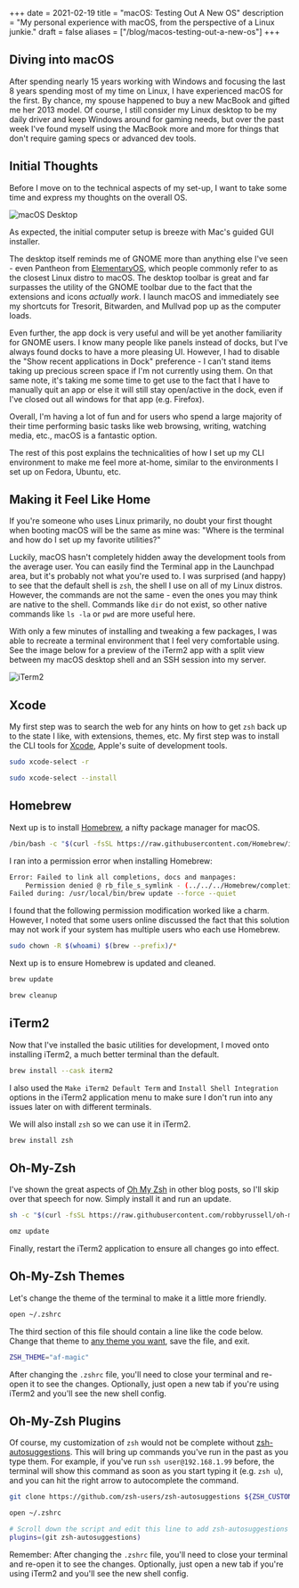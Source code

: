 +++
date = 2021-02-19
title = "macOS: Testing Out A New OS"
description = "My personal experience with macOS, from the perspective of a Linux junkie."
draft = false
aliases = ["/blog/macos-testing-out-a-new-os"]
+++

## Diving into macOS

After spending nearly 15 years working with Windows and focusing the last 8
years spending most of my time on Linux, I have experienced macOS for the first.
By chance, my spouse happened to buy a new MacBook and gifted me her 2013 model.
Of course, I still consider my Linux desktop to be my daily driver and keep
Windows around for gaming needs, but over the past week I've found myself using
the MacBook more and more for things that don't require gaming specs or advanced
dev tools.

## Initial Thoughts

Before I move on to the technical aspects of my set-up, I want to take some time
and express my thoughts on the overall OS.

![macOS Desktop](https://img.cleberg.net/blog/20210219-macos-testing-out-a-new-os/macos-desktop.png)

As expected, the initial computer setup is breeze with Mac's guided GUI
installer.

The desktop itself reminds me of GNOME more than anything else I've seen - even
Pantheon from [ElementaryOS](https://elementary.io/), which people commonly
refer to as the closest Linux distro to macOS. The desktop toolbar is great and
far surpasses the utility of the GNOME toolbar due to the fact that the
extensions and icons _actually work_. I launch macOS and immediately see my
shortcuts for Tresorit, Bitwarden, and Mullvad pop up as the computer loads.

Even further, the app dock is very useful and will be yet another familiarity
for GNOME users. I know many people like panels instead of docks, but I've
always found docks to have a more pleasing UI. However, I had to disable the
"Show recent applications in Dock" preference - I can't stand items taking up
precious screen space if I'm not currently using them. On that same note, it's
taking me some time to get use to the fact that I have to manually quit an app
or else it will still stay open/active in the dock, even if I've closed out all
windows for that app (e.g. Firefox).

Overall, I'm having a lot of fun and for users who spend a large majority of
their time performing basic tasks like web browsing, writing, watching media,
etc., macOS is a fantastic option.

The rest of this post explains the technicalities of how I set up my CLI
environment to make me feel more at-home, similar to the environments I set up
on Fedora, Ubuntu, etc.

## Making it Feel Like Home

If you're someone who uses Linux primarily, no doubt your first thought when
booting macOS will be the same as mine was: "Where is the terminal and how do I
set up my favorite utilities?"

Luckily, macOS hasn't completely hidden away the development tools from the
average user. You can easily find the Terminal app in the Launchpad area, but
it's probably not what you're used to. I was surprised (and happy) to see that
the default shell is `zsh`, the shell I use on all of my Linux distros. However,
the commands are not the same - even the ones you may think are native to the
shell. Commands like `dir` do not exist, so other native commands like `ls -la`
or `pwd` are more useful here.

With only a few minutes of installing and tweaking a few packages, I was able to
recreate a terminal environment that I feel very comfortable using. See the
image below for a preview of the iTerm2 app with a split view between my macOS
desktop shell and an SSH session into my server.

![iTerm2](https://img.cleberg.net/blog/20210219-macos-testing-out-a-new-os/iterm2.png)

## Xcode

My first step was to search the web for any hints on how to get `zsh` back up to
the state I like, with extensions, themes, etc. My first step was to install the
CLI tools for [Xcode](https://developer.apple.com/xcode/), Apple's suite of
development tools.

```bash
sudo xcode-select -r
```

```bash
sudo xcode-select --install
```

## Homebrew

Next up is to install [Homebrew](https://brew.sh), a nifty package manager for
macOS.

```bash
/bin/bash -c "$(curl -fsSL https://raw.githubusercontent.com/Homebrew/install/HEAD/install.sh)"
```

I ran into a permission error when installing Homebrew:

```bash
Error: Failed to link all completions, docs and manpages:
    Permission denied @ rb_file_s_symlink - (../../../Homebrew/completions/zsh/_brew, /usr/local/share/zsh/site-functions/_brew)
Failed during: /usr/local/bin/brew update --force --quiet
```

I found that the following permission modification worked like a charm. However,
I noted that some users online discussed the fact that this solution may not
work if your system has multiple users who each use Homebrew.

```bash
sudo chown -R $(whoami) $(brew --prefix)/*
```

Next up is to ensure Homebrew is updated and cleaned.

```bash
brew update
```

```bash
brew cleanup
```

## iTerm2

Now that I've installed the basic utilities for development, I moved onto
installing iTerm2, a much better terminal than the default.

```bash
brew install --cask iterm2
```

I also used the `Make iTerm2 Default Term` and `Install Shell Integration`
options in the iTerm2 application menu to make sure I don't run into any issues
later on with different terminals.

We will also install `zsh` so we can use it in iTerm2.

```bash
brew install zsh
```

## Oh-My-Zsh

I've shown the great aspects of [Oh My Zsh](https://ohmyz.sh) in other blog
posts, so I'll skip over that speech for now. Simply install it and run an
update.

```bash
sh -c "$(curl -fsSL https://raw.githubusercontent.com/robbyrussell/oh-my-zsh/master/tools/install.sh)"
```

```bash
omz update
```

Finally, restart the iTerm2 application to ensure all changes go into effect.

## Oh-My-Zsh Themes

Let's change the theme of the terminal to make it a little more friendly.

```bash
open ~/.zshrc
```

The third section of this file should contain a line like the code below. Change
that theme to
[any theme you want](https://github.com/ohmyzsh/ohmyzsh/wiki/Themes), save the
file, and exit.

```bash
ZSH_THEME="af-magic"
```

After changing the `.zshrc` file, you'll need to close your terminal and re-open
it to see the changes. Optionally, just open a new tab if you're using iTerm2
and you'll see the new shell config.

## Oh-My-Zsh Plugins

Of course, my customization of `zsh` would not be complete without
[zsh-autosuggestions](https://github.com/zsh-users/zsh-autosuggestions). This
will bring up commands you've run in the past as you type them. For example, if
you've run `ssh user@192.168.1.99` before, the terminal will show this command
as soon as you start typing it (e.g. `zsh u`), and you can hit the right arrow
to autocomplete the command.

```bash
git clone https://github.com/zsh-users/zsh-autosuggestions ${ZSH_CUSTOM:-~/.oh-my-zsh/custom}/plugins/zsh-autosuggestions
```

```bash
open ~/.zshrc
```

```bash
# Scroll down the script and edit this line to add zsh-autosuggestions
plugins=(git zsh-autosuggestions)
```

Remember: After changing the `.zshrc` file, you'll need to close your terminal
and re-open it to see the changes. Optionally, just open a new tab if you're
using iTerm2 and you'll see the new shell config.
